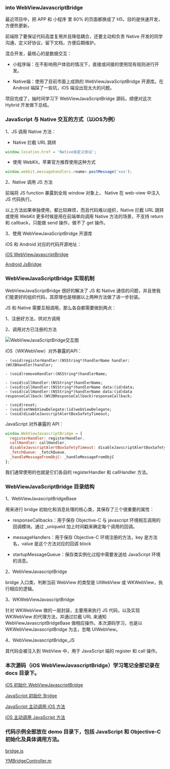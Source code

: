 ### into WebViewJavascriptBridge

最近项目中，把 APP 和 小程序 里 80% 的页面都换成了 H5，目的是快速开发，方便热更新。

前端除了要保证代码高度复用并且降低耦合，还要主动和负责 Native 开发的同学沟通，定义好协议，留下文档，方便后期维护。

混合开发，最核心的是数据交互：

- 小程序端：在不影响用户体验的情况下，直接或间接的使用现有规则进行开发。

- Native端：使用了目前市面上成熟的 WebViewJavaScriptBridge 开源库。在 Android 端踩了一些坑，iOS 端没出现太大的问题。

项目完成了，抽时间学习下 WebViewJavaScriptBridge 源码，顺便对这次 Hybrid 开发做下总结。

### JavaScript 与 Native 交互的方式（以iOS为例）

1、JS 调用 Native 方法：

- Native 拦截 URL 跳转

``` javascript
window.location.href = 'Native自定义协议';
```

- 使用 WebKit，苹果官方推荐使用这种方式

``` javascript
window.webkit.messagehandlers.<name>.postMessage('xxx');
```

2、Native 调用 JS 方法

前端将 JS function 暴露到全局 window 对象上， Native 在 web-view 中注入 JS 代码执行。

以上方法如果单独使用，都比较麻烦，而且代码难以组织，Native 拦截 URL 跳转或使用 WebKit 更多时候是用在前端单向调用 Native 方法的场景，不支持 return 和 callback，只能做 send 操作，做不了 get 操作。

3、使用 WebViewJavaScriptBridge 开源库

iOS 和 Android 对应的代码开源地址：

[iOS WebViewJavascriptBridge](https://github.com/marcuswestin/WebViewJavascriptBridge)

[Android JsBridge](https://github.com/lzyzsd/JsBridge)

### WebViewJavaScriptBridge 实现机制

WebViewJavaScriptBridge 很好的解决了 JS 和 Native 通信的问题，并且使我们能更好的组织代码，其原理也是根据以上两种方法做了进一步封装。

JS 和 Native 需要互相调用，那么各自都需要做到两点：

1、注册好方法，供对方调用

2、调用对方已注册的方法

![WebViewJavaScriptBridge交互图](https://github.com/zymfe/into-WebViewJavascriptBridge/blob/master/docs/images/WebViewJavaScriptBridge%E4%BA%A4%E4%BA%92%E5%9B%BE.png)

iOS（WKWebView）对外暴露的API：

``` objc
- (void)registerHandler:(NSString*)handlerName handler:(WVJBHandler)handler;

- (void)removeHandler:(NSString*)handlerName;

- (void)callHandler:(NSString*)handlerName;
- (void)callHandler:(NSString*)handlerName data:(id)data;
- (void)callHandler:(NSString*)handlerName data:(id)data responseCallback:(WVJBResponseCallback)responseCallback;

- (void)reset;
- (void)setWebViewDelegate:(id)webViewDelegate;
- (void)disableJavscriptAlertBoxSafetyTimeout;
```

JavaScript 对外暴露的 API：

``` javascript
window.WebViewJavascriptBridge = {
  registerHandler: registerHandler,
  callHandler: callHandler,
  disableJavscriptAlertBoxSafetyTimeout: disableJavscriptAlertBoxSafetyTimeout,
  _fetchQueue: _fetchQueue,
  _handleMessageFromObjC: _handleMessageFromObjC
};
```

我们通常使用的也就是它们各自的 registerHandler 和 callHandler 方法。

### WebViewJavaScriptBridge 目录结构

1、WebViewJavascriptBridgeBase

用来进行 bridge 初始化和消息处理的核心类，其保存了三个很重要的属性：

- responseCallbacks：用于保存 Objective-C 与 javascript 环境相互调用的回调模块。通过 _uniqueId 加上时间戳来确定每个调用的回调。

- messageHandlers：用于保存 Objective-C 环境注册的方法，key 是方法名，value 是这个方法对应的回调 block

- startupMessageQueue：保存类实例化过程中需要发送给 JavaScirpt 环境的消息。

2、WebViewJavascriptBridge

bridge 入口类，判断当前 WebView 的类型是 UIWebView 或 WKWebView，执行相应的逻辑。

3、WKWebViewJavascriptBridge

针对 WKWebView 做的一层封装，主要用来执行 JS 代码，以及实现 WKWebView 的代理方法，并通过拦截 URL 来通知 WebViewJavascriptBridgeBase 做相应操作。本次源码学习，也是以 WKWebViewJavascriptBridge 为主，忽略 UIWebView。

4、WebViewJavascriptBridge_JS

其代码会被注入到 WebView 中，用于 JavaScript 端的 register 和 call 操作。

### 本次源码（iOS WebViewJavascriptBridge）学习笔记全部记录在 docs 目录下。

[iOS 初始化 WebViewJavascriptBridge](https://github.com/zymfe/into-WebViewJavascriptBridge/blob/master/docs/iOS%E5%88%9D%E5%A7%8B%E5%8C%96WebViewJavascriptBridge.md)

[JavaScript 初始化 Bridge](https://github.com/zymfe/into-WebViewJavascriptBridge/blob/master/docs/JavaScript%E5%88%9D%E5%A7%8B%E5%8C%96Bridge.md)

[JavaScript 主动调用 iOS 方法](https://github.com/zymfe/into-WebViewJavascriptBridge/blob/master/docs/JavaScript%E4%B8%BB%E5%8A%A8%E8%B0%83%E7%94%A8iOS%20%E6%96%B9%E6%B3%95.md)

[iOS 主动调用 JavaScript 方法](https://github.com/zymfe/into-WebViewJavascriptBridge/blob/master/docs/iOS%E4%B8%BB%E5%8A%A8%E8%B0%83%E7%94%A8JavaScript%E6%96%B9%E6%B3%95.md)

### 代码示例全部放在 demo 目录下，包括 JavaScript 和 Objective-C 初始化及具体调用方法。

[bridge.js](https://github.com/zymfe/into-WebViewJavascriptBridge/blob/master/demo/bridge.js)

[YMBridgeController.m](https://github.com/zymfe/into-WebViewJavascriptBridge/blob/master/demo/YMBridgeController.m)